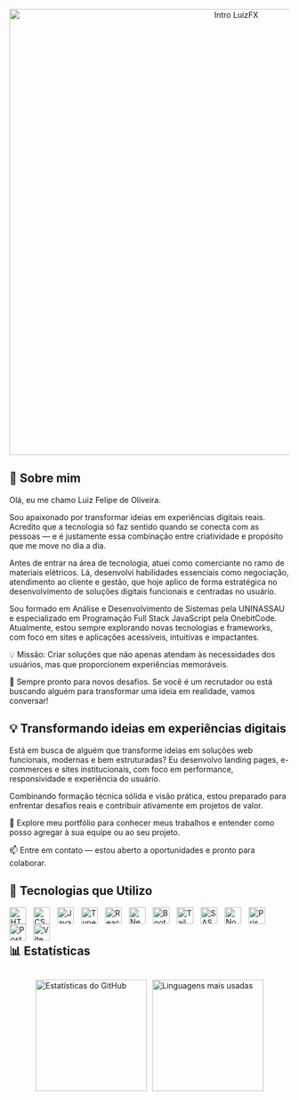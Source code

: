 <p align="center">
  <img 
    src="https://raw.githubusercontent.com/luizfxdev/readme.md1/main/intro.gif" 
    alt="Intro LuizFX" 
    width="800"
  />
</p>

## 📖 Sobre mim

Olá, eu me chamo Luiz Felipe de Oliveira.

Sou apaixonado por transformar ideias em experiências digitais reais. Acredito que a tecnologia só faz sentido quando se conecta com as pessoas — e é justamente essa combinação entre criatividade e propósito que me move no dia a dia.

Antes de entrar na área de tecnologia, atuei como comerciante no ramo de materiais elétricos. Lá, desenvolvi habilidades essenciais como negociação, atendimento ao cliente e gestão, que hoje aplico de forma estratégica no desenvolvimento de soluções digitais funcionais e centradas no usuário.

Sou formado em Análise e Desenvolvimento de Sistemas pela UNINASSAU e especializado em Programação Full Stack JavaScript pela OnebitCode. Atualmente, estou sempre explorando novas tecnologias e frameworks, com foco em sites e aplicações acessíveis, intuitivas e impactantes.

💡 Missão: Criar soluções que não apenas atendam às necessidades dos usuários, mas que proporcionem experiências memoráveis.

🚀 Sempre pronto para novos desafios. Se você é um recrutador ou está buscando alguém para transformar uma ideia em realidade, vamos conversar!



## 💡 Transformando ideias em experiências digitais

Está em busca de alguém que transforme ideias em soluções web funcionais, modernas e bem estruturadas?
Eu desenvolvo landing pages, e-commerces e sites institucionais, com foco em performance, responsividade e experiência do usuário.

Combinando formação técnica sólida e visão prática, estou preparado para enfrentar desafios reais e contribuir ativamente em projetos de valor.

🔎 Explore meu portfólio para conhecer meus trabalhos e entender como posso agregar à sua equipe ou ao seu projeto.

📫 Entre em contato — estou aberto a oportunidades e pronto para colaborar.



## 🤖 Tecnologias que Utilizo

<img 
    align="left" 
    alt="HTML"
    title="HTML" 
    width="30px" 
    style="padding-right: 10px;" 
    src="https://cdn.jsdelivr.net/gh/devicons/devicon@latest/icons/html5/html5-original.svg" 
/>
<img 
    align="left" 
    alt="CSS" 
    title="CSS"
    width="30px" 
    style="padding-right: 10px;" 
    src="https://cdn.jsdelivr.net/gh/devicons/devicon@latest/icons/css3/css3-original.svg" 
/>
<img 
    align="left" 
    alt="JavaScript" 
    title="JavaScript"
    width="30px" 
    style="padding-right: 10px;" 
    src="https://cdn.jsdelivr.net/gh/devicons/devicon@latest/icons/javascript/javascript-original.svg" 
/>
<img 
    align="left" 
    alt="TypeScript"
    title="TypeScript" 
    width="30px" 
    style="padding-right: 10px;" 
    src="https://cdn.jsdelivr.net/gh/devicons/devicon@latest/icons/typescript/typescript-original.svg" 
/>
<img 
    align="left" 
    alt="React"
    title="React" 
    width="30px" 
    style="padding-right: 10px;" 
    src="https://cdn.jsdelivr.net/gh/devicons/devicon@latest/icons/react/react-original.svg" 
/>
<img 
    align="left" 
    alt="Next.js" 
    title="Next.js"
    width="30px" 
    style="padding-right: 10px;" 
    src="https://cdn.jsdelivr.net/gh/devicons/devicon@latest/icons/nextjs/nextjs-original.svg" 
/>
<img 
    align="left" 
    alt="Bootstrap"
    title="Bootstrap" 
    width="30px" 
    style="padding-right: 10px;" 
    src="https://cdn.jsdelivr.net/gh/devicons/devicon@latest/icons/bootstrap/bootstrap-original.svg" 
/>
<img 
    align="left" 
    alt="Tailwind" 
    title="Tailwind"
    width="30px" 
    style="padding-right: 10px;" 
    src="https://cdn.jsdelivr.net/gh/devicons/devicon@latest/icons/tailwindcss/tailwindcss-original.svg" 
/>
<img 
    align="left" 
    alt="SASS" 
    title="SASS"
    width="30px" 
    style="padding-right: 10px;" 
    src="https://cdn.jsdelivr.net/gh/devicons/devicon@latest/icons/sass/sass-original.svg" 
/>
<img 
    align="left" 
    alt="Nodejs" 
    title="Nodejs"
    width="30px" 
    style="padding-right: 10px;" 
    src="https://cdn.jsdelivr.net/gh/devicons/devicon@latest/icons/nodejs/nodejs-original-wordmark.svg" 
/>
<img 
    align="left" 
    alt="Prisma" 
    title="Prisma"
    width="30px" 
    style="padding-right: 10px;" 
    src="https://cdn.jsdelivr.net/gh/devicons/devicon@latest/icons/prisma/prisma-original.svg" 
/>
<img 
    align="left" 
    alt="PostegreSQL" 
    title="PostegreSQL"
    width="30px" 
    style="padding-right: 10px;" 
    src="https://cdn.jsdelivr.net/gh/devicons/devicon@latest/icons/postgresql/postgresql-original-wordmark.svg" 
/>
<img 
    align="left" 
    alt="Vite" 
    title="Vite"
    width="30px" 
    style="padding-right: 10px;" 
    src="https://cdn.jsdelivr.net/gh/devicons/devicon@latest/icons/vitejs/vitejs-original.svg" 
/>

<br/>
<br/>

## 📊 Estatísticas

<p>
 <div style="display: flex; flex-wrap: wrap; justify-content: center; gap: 10px;">

  <img 
    alt="Estatísticas do GitHub" 
    src="https://github-readme-stats.vercel.app/api?username=&show_icons=true&theme=dark&include_all_commits=true&locale=pt-br" 
    height="200"
  />

  <img 
    alt="Linguagens mais usadas" 
    src="https://github-readme-stats.vercel.app/api/top-langs/?username=luizfxdev&theme=dark&layout=compact&custom_title=Tecnologias&langs_count=9" 
    height="200"
  />

</div>

</p>
